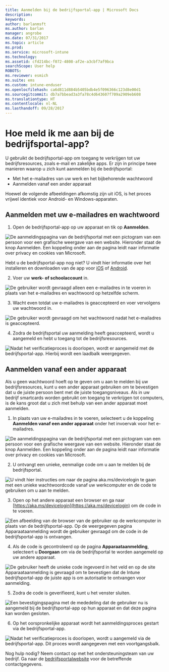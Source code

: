 ```yaml
---
title: Aanmelden bij de bedrijfsportal-app | Microsoft Docs
description: 
keywords: 
author: barlanmsft
ms.author: barlan
manager: angrobe
ms.date: 07/31/2017
ms.topic: article
ms.prod: 
ms.service: microsoft-intune
ms.technology: 
ms.assetid: cfd214bc-f072-4808-af2e-a3cbf7af9bca
searchScope: User help
ROBOTS: 
ms.reviewer: esmich
ms.suite: ems
ms.custom: intune-enduser
ms.openlocfilehash: ca6d811d884b5405bdb4e5f096366c123d8e00d1
ms.sourcegitcommit: db7a7bbead3a3fa78c4d643607f709a2909eb608
ms.translationtype: HT
ms.contentlocale: nl-NL
ms.lasthandoff: 09/28/2017
---
```

# <a name="how-do-i-sign-in-to-the-company-portal-app---user-story-1132123--"></a>Hoe meld ik me aan bij de bedrijfsportal-app? <!--User Story 1132123-->

U gebruikt de bedrijfsportal-app om toegang te verkrijgen tot uw bedrijfsresources, zoals e-mail en zakelijke apps. Er zijn in principe twee manieren waarop u zich kunt aanmelden bij de bedrijfsportal:

* Met het e-mailadres van uw werk en het bijbehorende wachtwoord
* Aanmelden vanaf een ander apparaat

Hoewel de volgende afbeeldingen afkomstig zijn uit iOS, is het proces vrijwel identiek voor Android- en Windows-apparaten.

## <a name="signing-in-with-your-email-address-and-password"></a>Aanmelden met uw e-mailadres en wachtwoord

1. Open de bedrijfsportal-app op uw apparaat en tik op **Aanmelden**.

  ![De aanmeldingspagina van de bedrijfsportal met een pictogram van een persoon voor een grafische weergave van een website. Hieronder staat de knop Aanmelden. Een koppeling onder aan de pagina leidt naar informatie over privacy en cookies van Microsoft.](/intune/media/cp_ios_aad_signin_after_1704_001.png)

  Hebt u de bedrijfsportal-app nog niet? U vindt hier informatie over het installeren en downloaden van de app voor [iOS](install-and-sign-in-to-the-intune-company-portal-app-ios.md) of [Android](install-the-company-portal-app-android.md).

2. Voer uw **werk- of schoolaccount** in.

  ![De gebruiker wordt gevraagd alleen een e-mailadres in te voeren in plaats van het e-mailadres en wachtwoord op hetzelfde scherm.](/intune/media/cp_ios_aad_signin_after_1704_002.png)

3. Wacht even totdat uw e-mailadres is geaccepteerd en voer vervolgens uw wachtwoord in.

  ![De gebruiker wordt gevraagd om het wachtwoord nadat het e-mailadres is geaccepteerd.](/intune/media/cp_ios_aad_signin_after_1704_003.png)

4. Zodra de bedrijfsportal uw aanmelding heeft geaccepteerd, wordt u aangemeld en hebt u toegang tot de bedrijfsresources.   

  ![Nadat het verificatieproces is doorlopen, wordt er aangemeld met de bedrijfsportal-app. Hierbij wordt een laadbalk weergegeven.](/intune/media/cp_ios_aad_signin_from_another_device_after_1704_007.png)

## <a name="signing-in-from-another-device"></a>Aanmelden vanaf een ander apparaat

Als u geen wachtwoord hoeft op te geven om u aan te melden bij uw bedrijfsresources, kunt u een ander apparaat gebruiken om te bevestigen dat u de juiste persoon bent met de juiste toegangsniveaus. Als in uw bedrijf smartcards worden gebruikt om toegang te verkrijgen tot computers, is de kans groot dat u zich met behulp van een ander apparaat moet aanmelden.

1. In plaats van uw e-mailadres in te voeren, selecteert u de koppeling **Aanmelden vanaf een ander apparaat** onder het invoervak voor het e-mailadres.

  ![De aanmeldingspagina van de bedrijfsportal met een pictogram van een persoon voor een grafische weergave van een website. Hieronder staat de knop Aanmelden. Een koppeling onder aan de pagina leidt naar informatie over privacy en cookies van Microsoft.](/intune/media/cp_ios_aad_signin_from_another_device_after_1704_001.png)

2. U ontvangt een unieke, eenmalige code om u aan te melden bij de bedrijfsportal.

  ![U vindt hier instructies om naar de pagina aka.ms/devicelogin te gaan met een unieke wachtwoordcode vanaf uw werkcomputer en de code te gebruiken om u aan te melden.](/intune/media/cp_ios_aad_signin_from_another_device_after_1704_003.png)

3. Open op het andere apparaat een browser en ga naar [https://aka.ms/devicelogin](https://aka.ms/devicelogin) om de code in te voeren.

  ![Een afbeelding van de browser van de gebruiker op de werkcomputer in plaats van de bedrijfsportal-app. Op de weergegeven pagina Apparaataanmelding wordt de gebruiker gevraagd om de code in de bedrijfsportal-app is ontvangen.](/intune/media/cp_ios_aad_signin_from_another_device_after_1704_004.png)

4. Als de code is gecontroleerd op de pagina **Apparaataanmelding**, selecteert u __Doorgaan__ om via de bedrijfsportal te worden aangemeld op uw andere apparaat.

  ![De gebruiker heeft de unieke code ingevoerd in het veld en op de site Apparaataanmelding is gevraagd om te bevestigen dat de Intune bedrijfsportal-app de juiste app is om autorisatie te ontvangen voor aanmelding.](/intune/media/cp_ios_aad_signin_from_another_device_after_1704_005.png)

5. Zodra de code is geverifieerd, kunt u het venster sluiten.

  ![Een bevestigingspagina met de mededeling dat de gebruiker nu is aangemeld bij de bedrijfsportal-app op hun apparaat en dat deze pagina kan worden gesloten.](/intune/media/cp_ios_aad_signin_from_another_device_after_1704_006.png)

6. Op het oorspronkelijke apparaat wordt het aanmeldingsproces gestart via de bedrijfsportal-app.

  ![Nadat het verificatieproces is doorlopen, wordt u aangemeld via de bedrijfsportal-app. Dit proces wordt aangegeven met een voortgangsbalk.](/intune/media/cp_ios_aad_signin_from_another_device_after_1704_007.png)

Nog hulp nodig? Neem contact op met het ondersteuningsteam van uw bedrijf. Ga naar de [bedrijfsportalwebsite](https://portal.manage.microsoft.com) voor de betreffende contactgegevens.
